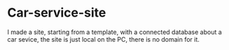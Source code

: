 # Car-service-site
I made a site, starting from a template, with a connected database about a car sevice, the site is just local on the PC, there is no domain for it.
